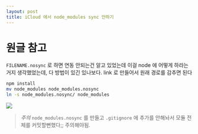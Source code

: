 ```yaml
---
layout: post
title: iCloud 에서 node_modules sync 안하기
---
```


# 원글 참고

`FILENAME.nosync` 로 하면 연동 안되는건 알고 있었는데 이걸 node 에 어떻게 하라는거지 생각했었는데, 다 방법이 있긴 있나보다. link 로 만들어서 원래 경로를 감추면 된다

```bash
npm install
mv node_modules node_modules.nosync
ln -s node_modules.nosync/ node_modules
```

![](https://github.com/daehwann/blog/tree/7199408a396862e51dfd21bdfb3986f9d5a7fa35/_posts/%7B%7B%20site.baseurl%20%7D%7D/public/img/2018-12-07-00-30-31.png)

> _주의_ `node_modules.nosync` 를 만들고 `.gitignore` 에 추가를 안해놔서 모듈 전체를 커밋할뻔했다;; 주의해야됨.

